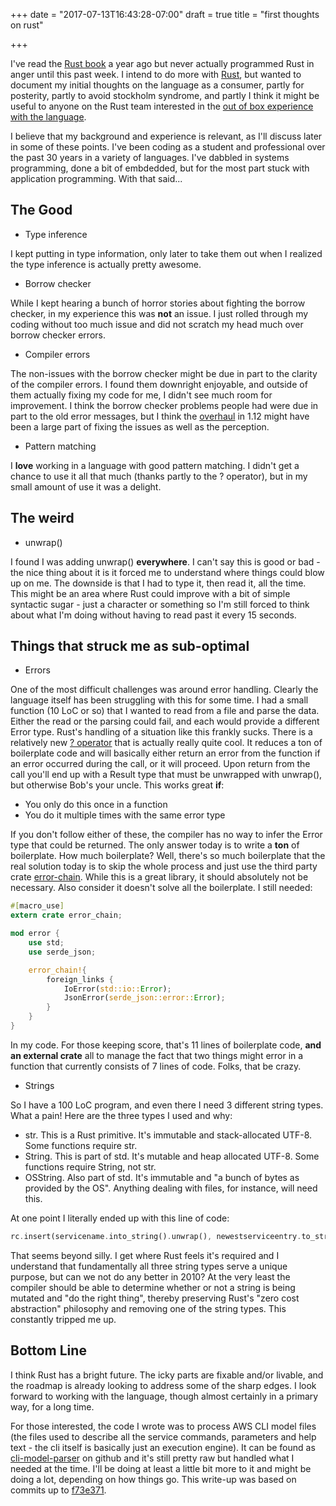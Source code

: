 +++
date = "2017-07-13T16:43:28-07:00"
draft = true
title = "first thoughts on rust"

+++

I've read the [Rust book][rb] a year ago but never actually programmed Rust in anger
until this past week. I intend to do more with [Rust][r], but wanted to document my
initial thoughts on the language as a consumer, partly for posterity, partly to
avoid stockholm syndrome, and partly I think it might be useful to anyone on
the Rust team interested in the [out of box experience with the language][rd].

I believe that my background and experience is relevant, as I'll discuss later
in some of these points. I've been coding as a student and professional over
the past 30 years in a variety of languages. I've dabbled in systems programming,
done a bit of embdedded, but for the most part stuck with application programming.
With that said...

The Good
--------

* Type inference

I kept putting in type information, only later to take them out when I realized
the type inference is actually pretty awesome.

* Borrow checker

While I kept hearing a bunch of horror stories about fighting the borrow checker,
in my experience this was **not** an issue. I just rolled through my coding
without too much issue and did not scratch my head much over borrow checker
errors.

* Compiler errors

The non-issues with the borrow checker might be due in part to the clarity of
the compiler errors. I found them downright enjoyable, and outside of them
actually fixing my code for me, I didn't see much room for improvement. I think
the borrow checker problems people had were due in part to the old error messages,
but I think the [overhaul](https://blog.rust-lang.org/2016/08/10/Shape-of-errors-to-come.html)
in 1.12 might have been a large part of fixing the issues as well as the
perception.

* Pattern matching

I **love** working in a language with good pattern matching. I didn't get a
chance to use it all that much (thanks partly to the ? operator), but in my
small amount of use it was a delight.

The weird
---------

* unwrap()

I found I was adding unwrap() **everywhere**. I can't say this is good or bad -
the nice thing about it is it forced me to understand where things could
blow up on me. The downside is that I had to type it, then read it, all the
time. This might be an area where Rust could improve with a bit of simple
syntactic sugar - just a character or something so I'm still forced to think
about what I'm doing without having to read past it every 15 seconds.

Things that struck me as sub-optimal
------------------------------------

* Errors

One of the most difficult challenges was around error handling. Clearly the
language itself has been struggling with this for some time. I had a small
function (10 LoC or so) that I wanted to read from a file and parse the data.
Either the read or the parsing could fail, and each would provide a different
Error type. Rust's handling of a situation like this frankly sucks.  There is a
relatively new [? operator][rfc-error] that is actually really quite cool. It
reduces a ton of boilerplate code and will basically either return an error
from the function if an error occurred during the call, or it will proceed.
Upon return from the call you'll end up with a Result type that must be
unwrapped with unwrap(), but otherwise Bob's your uncle. This works great
**if**:

  * You only do this once in a function
  * You do it multiple times with the same error type

If you don't follow either of these, the compiler has no way to infer the Error
type that could be returned. The only answer today is to write a **ton** of
boilerplate. How much boilerplate? Well, there's so much boilerplate that
the real solution today is to skip the whole process and just use the
third party crate [error-chain](https://github.com/brson/error-chain). While
this is a great library, it should absolutely not be necessary. Also consider
it doesn't solve all the boilerplate. I still needed:

```rust
#[macro_use]
extern crate error_chain;

mod error {
    use std;
    use serde_json;

    error_chain!{
        foreign_links {
            IoError(std::io::Error);
            JsonError(serde_json::error::Error);
        }
    }
}
```

In my code. For those keeping score, that's 11 lines of boilerplate code, **and
an external crate** all to manage the fact that two things might error in a
function that currently consists of 7 lines of code. Folks, that be crazy.

* Strings

So I have a 100 LoC program, and even there I need 3 different string types.
What a pain! Here are the three types I used and why:

   * str. This is a Rust primitive. It's immutable and stack-allocated UTF-8.
     Some functions require str.
   * String. This is part of std. It's mutable and heap allocated UTF-8. Some
     functions require String, not str.
   * OSString. Also part of std. It's immutable and "a bunch of bytes as
     provided by the OS". Anything dealing with files, for instance, will need
this.

At one point I literally ended up with this line of code:

```rust
rc.insert(servicename.into_string().unwrap(), newestserviceentry.to_str().unwrap().to_string());
```

That seems beyond silly. I get where Rust feels it's required and I understand
that fundamentally all three string types serve a unique purpose, but can we
not do any better in 2010? At the very least the compiler should be able to
determine whether or not a string is being mutated and "do the right thing",
thereby preserving Rust's "zero cost abstraction" philosophy and removing one
of the string types. This constantly tripped me up.

Bottom Line
-----------

I think Rust has a bright future. The icky parts are fixable and/or livable,
and the roadmap is already looking to address some of the sharp edges. I look
forward to working with the language, though almost certainly in a primary way,
for a long time.

For those interested, the code I wrote was to process AWS CLI model files
(the files used to describe all the service commands, parameters and help text -
the cli itself is basically just an execution engine). It can be found
as [cli-model-parser](https://github.com/elerch/cli-model-parser) on github
and it's still pretty raw but handled what I needed at the time. I'll be doing
at least a little bit more to it and might be doing a lot, depending on how
things go. This write-up was based on commits up to
[f73e371](https://github.com/elerch/cli-model-parser/commit/f73e371e6fbe317b262de5c3688eb89949b0f296).

[r]: https://www.rust-lang.org/
[rb]: https://doc.rust-lang.org/book/
[rd]: https://github.com/rust-lang/rust-roadmap/issues/3 "Rust should have a
lower learning curve"
[rfc-error]: https://github.com/rust-lang/rfcs/pull/243 "First-class error handling..."
